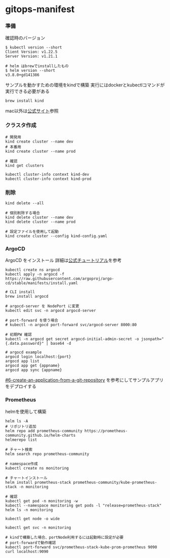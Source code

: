 # gitops-manifest

### 準備

確認時のバージョン

```
$ kubectl version --short
Client Version: v1.22.5
Server Version: v1.21.1

# helm はbrewでinstallしたもの
$ helm version --short
v3.8.0+gd141386
```

サンプルを動かすための環境をkindで構築
実行にはdockerとkubectlコマンドが実行できる必要がある

```
brew install kind
```
mac以外は[公式サイト](https://kind.sigs.k8s.io/)参照

### クラスタ作成

```
# 開発用
kind create cluster --name dev
# 本番用
kind create cluster --name prod

# 確認
kind get clusters

kubectl cluster-info context kind-dev
kubectl cluster-info context kind-prod
```

### 削除

```
kind delete --all

# 個別削除する場合
kind delete cluster --name dev
kind delete cluster --name prod

# 設定ファイルを使用して起動
kind create cluster --config kind-config.yaml
```

### ArgoCD

ArgoCD をインストール
詳細は[公式チュートリアル](https://argo-cd.readthedocs.io/en/stable/getting_started/)を参考

```
kubectl create ns argocd
kubectl apply -n argocd -f https://raw.githubusercontent.com/argoproj/argo-cd/stable/manifests/install.yaml

# CLI install
brew install argocd

# argocd-server を NodePort に変更
kubectl edit svc -n argocd argocd-server

# port-forward を使う場合
# kubectl -n argocd port-forward svc/argocd-server 8000:80

# 初期PW 確認
kubectl -n argocd get secret argocd-initial-admin-secret -o jsonpath="{.data.password}" | base64 -d

# argocd example
argocd login localhost:{port}
argocd app list
argocd app get {appname}
argocd app sync {appname}
```

[#6-create-an-application-from-a-git-repository](https://argo-cd.readthedocs.io/en/stable/getting_started/#6-create-an-application-from-a-git-repository) を参考にしてサンプルアプリをデプロイする

### Prometheus

helmを使用して構築
```
helm ls -A
# リポジトリ追加
helm repo add prometheus-community https://prometheus-community.github.io/helm-charts
helmerepo list

# チャート検索
helm search repo prometheus-community

# namespace作成
kubectl create ns monitoring

# チャートインストール
helm install prometheus-stack prometheus-community/kube-prometheus-stack -n monitoring

# 確認
kubectl get pod -n monitoring -w
kubectl --namespace monitoring get pods -l "release=prometheus-stack"
helm ls -n monitoring

kubectl get node -o wide

kubectl get svc -n monitoring

# kindで構築した場合、portNode利用するには起動時に設定が必要
# port-forwardで動作確認
kubectl port-forward svc/prometheus-stack-kube-prom-prometheus 9090
curl localhost:9090

```



